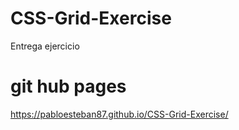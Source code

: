 # CSS-Grid-Exercise
Entrega ejercicio 
# git hub pages
 https://pabloesteban87.github.io/CSS-Grid-Exercise/
